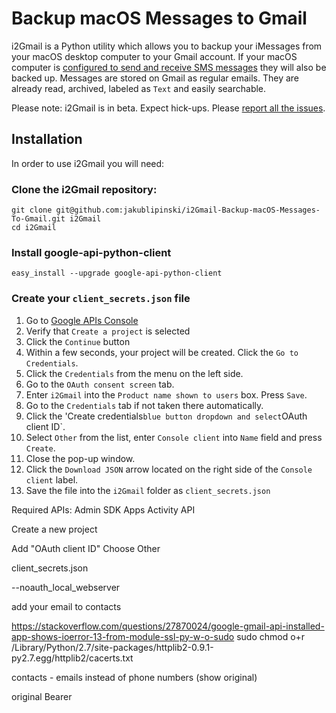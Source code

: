 # Backup macOS Messages to Gmail

i2Gmail is a Python utility which allows you to backup your iMessages from your macOS desktop computer to your Gmail account. If your macOS computer is [configured to send and receive SMS messages](https://support.apple.com/en-us/HT202549) they will also be backed up. Messages are stored on Gmail as regular emails. They are already read, archived, labeled as `Text` and easily searchable.

Please note: i2Gmail is in beta. Expect hick-ups. Please [report all the issues](https://github.com/jakublipinski/i2Gmail-Backup-macOS-Messages-To-Gmail/issues).

## Installation

In order to use i2Gmail you will need:

### Clone the i2Gmail repository:
```
git clone git@github.com:jakublipinski/i2Gmail-Backup-macOS-Messages-To-Gmail.git i2Gmail
cd i2Gmail
```
### Install google-api-python-client
```
easy_install --upgrade google-api-python-client
```
### Create your `client_secrets.json` file 

1. Go to [Google APIs Console](https://console.developers.google.com/flows/enableapi?apiid=gmail,contacts&credential=client_key)
2. Verify that `Create a project` is selected
3. Click the `Continue` button
4. Within a few seconds, your project will be created. Click the `Go to Credentials`.
5. Click the `Credentials` from the menu on the left side.
6. Go to the `OAuth consent screen` tab.
7. Enter `i2Gmail` into the `Product name shown to users` box. Press `Save`.
8. Go to the `Credentials` tab if not taken there automatically.
9. Click the 'Create credentials` blue button dropdown and select `OAuth client ID`.
10. Select `Other` from the list, enter `Console client` into `Name` field and press `Create`.
11. Close the pop-up window.
12. Click the `Download JSON` arrow located on the right side of the `Console client` label.
13. Save the file into the `i2Gmail` folder as `client_secrets.json`


Required APIs:
Admin SDK
Apps Activity API



Create a new project

Add "OAuth client ID"
Choose Other

client_secrets.json

--noauth_local_webserver

add your email to contacts

https://stackoverflow.com/questions/27870024/google-gmail-api-installed-app-shows-ioerror-13-from-module-ssl-py-w-o-sudo
sudo chmod o+r /Library/Python/2.7/site-packages/httplib2-0.9.1-py2.7.egg/httplib2/cacerts.txt

contacts - emails instead of phone numbers (show original)



original Bearer

